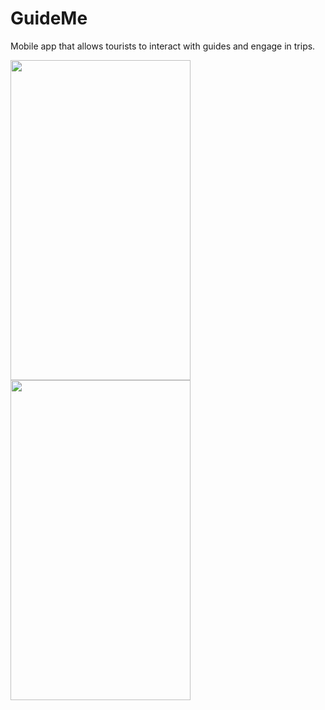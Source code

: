 # GuideMe
Mobile app that allows tourists to interact with guides and engage in trips.

<a href="url"><img src="https://github.com/AlessioLuciani/GuideMe/blob/dev/assets/preview/1.png" align="left" height="512" width="288" ></a>

<a href="url"><img src="https://github.com/AlessioLuciani/GuideMe/blob/dev/assets/preview/2.png" align="left" height="512" width="288" ></a>
